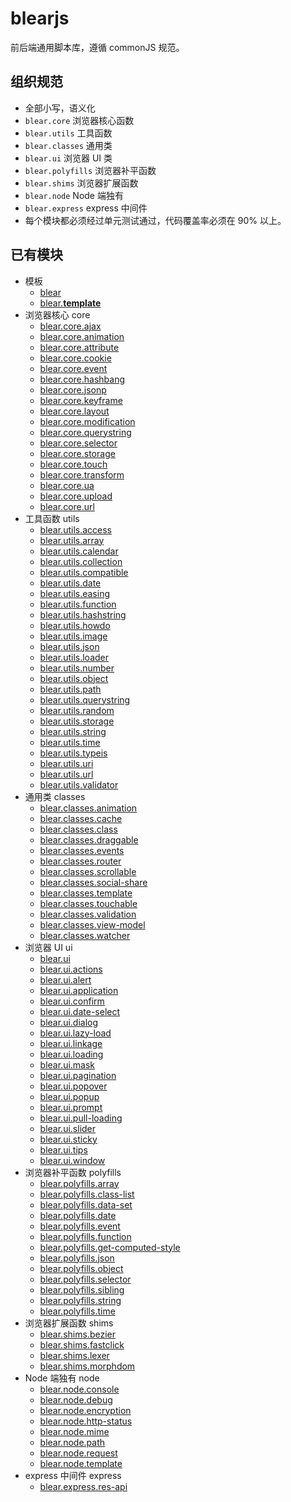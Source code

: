 # blearjs
前后端通用脚本库，遵循 commonJS 规范。


## 组织规范
- 全部小写，语义化
- `blear.core` 浏览器核心函数
- `blear.utils` 工具函数
- `blear.classes` 通用类
- `blear.ui` 浏览器 UI 类
- `blear.polyfills` 浏览器补平函数
- `blear.shims` 浏览器扩展函数
- `blear.node` Node 端独有
- `blear.express` express 中间件
- 每个模块都必须经过单元测试通过，代码覆盖率必须在 90% 以上。


## 已有模块
- 模板
    - [blear](https://github.com/blearjs/blear)
    - [blear.__template__](https://github.com/blearjs/blear.__template__)
- 浏览器核心 core
    - [blear.core.ajax](https://github.com/blearjs/blear.core.ajax)
    - [blear.core.animation](https://github.com/blearjs/blear.core.animation)
    - [blear.core.attribute](https://github.com/blearjs/blear.core.attribute)
    - [blear.core.cookie](https://github.com/blearjs/blear.core.cookie)
    - [blear.core.event](https://github.com/blearjs/blear.core.event)
    - [blear.core.hashbang](https://github.com/blearjs/blear.core.hashbang)
    - [blear.core.jsonp](https://github.com/blearjs/blear.core.jsonp)
    - [blear.core.keyframe](https://github.com/blearjs/blear.core.keyframe)
    - [blear.core.layout](https://github.com/blearjs/blear.core.layout)
    - [blear.core.modification](https://github.com/blearjs/blear.core.modification)
    - [blear.core.querystring](https://github.com/blearjs/blear.core.querystring)
    - [blear.core.selector](https://github.com/blearjs/blear.core.selector)
    - [blear.core.storage](https://github.com/blearjs/blear.core.storage)
    - [blear.core.touch](https://github.com/blearjs/blear.core.touch)
    - [blear.core.transform](https://github.com/blearjs/blear.core.transform)
    - [blear.core.ua](https://github.com/blearjs/blear.core.ua)
    - [blear.core.upload](https://github.com/blearjs/blear.core.upload)
    - [blear.core.url](https://github.com/blearjs/blear.core.url)
- 工具函数 utils
    - [blear.utils.access](https://github.com/blearjs/blear.utils.access)
    - [blear.utils.array](https://github.com/blearjs/blear.utils.array)
    - [blear.utils.calendar](https://github.com/blearjs/blear.utils.calendar)
    - [blear.utils.collection](https://github.com/blearjs/blear.utils.collection)
    - [blear.utils.compatible](https://github.com/blearjs/blear.utils.compatible)
    - [blear.utils.date](https://github.com/blearjs/blear.utils.date)
    - [blear.utils.easing](https://github.com/blearjs/blear.utils.easing)
    - [blear.utils.function](https://github.com/blearjs/blear.utils.function)
    - [blear.utils.hashstring](https://github.com/blearjs/blear.utils.hashstring)
    - [blear.utils.howdo](https://github.com/blearjs/blear.utils.howdo)
    - [blear.utils.image](https://github.com/blearjs/blear.utils.image)
    - [blear.utils.json](https://github.com/blearjs/blear.utils.json)
    - [blear.utils.loader](https://github.com/blearjs/blear.utils.loader)
    - [blear.utils.number](https://github.com/blearjs/blear.utils.number)
    - [blear.utils.object](https://github.com/blearjs/blear.utils.object)
    - [blear.utils.path](https://github.com/blearjs/blear.utils.path)
    - [blear.utils.querystring](https://github.com/blearjs/blear.utils.querystring)
    - [blear.utils.random](https://github.com/blearjs/blear.utils.random)
    - [blear.utils.storage](https://github.com/blearjs/blear.utils.storage)
    - [blear.utils.string](https://github.com/blearjs/blear.utils.string)
    - [blear.utils.time](https://github.com/blearjs/blear.utils.time)
    - [blear.utils.typeis](https://github.com/blearjs/blear.utils.typeis)
    - [blear.utils.uri](https://github.com/blearjs/blear.utils.uri)
    - [blear.utils.url](https://github.com/blearjs/blear.utils.url)
    - [blear.utils.validator](https://github.com/blearjs/blear.utils.validator)
- 通用类 classes
    - [blear.classes.animation](https://github.com/blearjs/blear.classes.animation)
    - [blear.classes.cache](https://github.com/blearjs/blear.classes.cache)
    - [blear.classes.class](https://github.com/blearjs/blear.classes.class)
    - [blear.classes.draggable](https://github.com/blearjs/blear.classes.draggable)
    - [blear.classes.events](https://github.com/blearjs/blear.classes.events)
    - [blear.classes.router](https://github.com/blearjs/blear.classes.router)
    - [blear.classes.scrollable](https://github.com/blearjs/blear.classes.scrollable)
    - [blear.classes.social-share](https://github.com/blearjs/blear.classes.social-share)
    - [blear.classes.template](https://github.com/blearjs/blear.classes.template)
    - [blear.classes.touchable](https://github.com/blearjs/blear.classes.touchable)
    - [blear.classes.validation](https://github.com/blearjs/blear.classes.validation)
    - [blear.classes.view-model](https://github.com/blearjs/blear.classes.view-model)
    - [blear.classes.watcher](https://github.com/blearjs/blear.classes.watcher)
- 浏览器 UI ui
    - [blear.ui](https://github.com/blearjs/blear.ui)
    - [blear.ui.actions](https://github.com/blearjs/blear.ui.actions)
    - [blear.ui.alert](https://github.com/blearjs/blear.ui.alert)
    - [blear.ui.application](https://github.com/blearjs/blear.ui.application)
    - [blear.ui.confirm](https://github.com/blearjs/blear.ui.confirm)
    - [blear.ui.date-select](https://github.com/blearjs/blear.ui.date-select)
    - [blear.ui.dialog](https://github.com/blearjs/blear.ui.dialog)
    - [blear.ui.lazy-load](https://github.com/blearjs/blear.ui.lazy-load)
    - [blear.ui.linkage](https://github.com/blearjs/blear.ui.linkage)
    - [blear.ui.loading](https://github.com/blearjs/blear.ui.loading)
    - [blear.ui.mask](https://github.com/blearjs/blear.ui.mask)
    - [blear.ui.pagination](https://github.com/blearjs/blear.ui.pagination)
    - [blear.ui.popover](https://github.com/blearjs/blear.ui.popover)
    - [blear.ui.popup](https://github.com/blearjs/blear.ui.popup)
    - [blear.ui.prompt](https://github.com/blearjs/blear.ui.prompt)
    - [blear.ui.pull-loading](https://github.com/blearjs/blear.ui.pull-loading)
    - [blear.ui.slider](https://github.com/blearjs/blear.ui.slider)
    - [blear.ui.sticky](https://github.com/blearjs/blear.ui.sticky)
    - [blear.ui.tips](https://github.com/blearjs/blear.ui.tips)
    - [blear.ui.window](https://github.com/blearjs/blear.ui.window)
- 浏览器补平函数 polyfills
    - [blear.polyfills.array](https://github.com/blearjs/blear.polyfills.array)
    - [blear.polyfills.class-list](https://github.com/blearjs/blear.polyfills.class-list)
    - [blear.polyfills.data-set](https://github.com/blearjs/blear.polyfills.data-set)
    - [blear.polyfills.date](https://github.com/blearjs/blear.polyfills.date)
    - [blear.polyfills.event](https://github.com/blearjs/blear.polyfills.event)
    - [blear.polyfills.function](https://github.com/blearjs/blear.polyfills.function)
    - [blear.polyfills.get-computed-style](https://github.com/blearjs/blear.polyfills.get-computed-style)
    - [blear.polyfills.json](https://github.com/blearjs/blear.polyfills.json)
    - [blear.polyfills.object](https://github.com/blearjs/blear.polyfills.object)
    - [blear.polyfills.selector](https://github.com/blearjs/blear.polyfills.selector)
    - [blear.polyfills.sibling](https://github.com/blearjs/blear.polyfills.sibling)
    - [blear.polyfills.string](https://github.com/blearjs/blear.polyfills.string)
    - [blear.polyfills.time](https://github.com/blearjs/blear.polyfills.time)
- 浏览器扩展函数 shims
    - [blear.shims.bezier](https://github.com/blearjs/blear.shims.bezier)
    - [blear.shims.fastclick](https://github.com/blearjs/blear.shims.fastclick)
    - [blear.shims.lexer](https://github.com/blearjs/blear.shims.lexer)
    - [blear.shims.morphdom](https://github.com/blearjs/blear.shims.morphdom)
- Node 端独有 node
    - [blear.node.console](https://github.com/blearjs/blear.node.console)
    - [blear.node.debug](https://github.com/blearjs/blear.node.debug)
    - [blear.node.encryption](https://github.com/blearjs/blear.node.encryption)
    - [blear.node.http-status](https://github.com/blearjs/blear.node.http-status)
    - [blear.node.mime](https://github.com/blearjs/blear.node.mime)
    - [blear.node.path](https://github.com/blearjs/blear.node.path)
    - [blear.node.request](https://github.com/blearjs/blear.node.request)
    - [blear.node.template](https://github.com/blearjs/blear.node.template)
- express 中间件 express
    - [blear.express.res-api](https://github.com/blearjs/blear.express.res-api)
